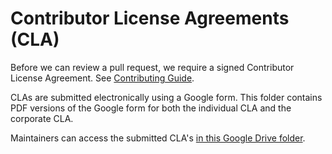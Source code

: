 # Contributor License Agreements (CLA)

Before we can review a pull request, we require a signed Contributor License Agreement. See [Contributing Guide](https://github.com/CesiumGS/cesium/blob/master/CONTRIBUTING.md#contributor-license-agreement-cla).

CLAs are submitted electronically using a Google form. This folder contains PDF versions of the Google form for both the individual CLA and the corporate CLA.

Maintainers can access the submitted CLA's [in this Google Drive folder](https://drive.google.com/drive/u/0/folders/1bLc_vxV5KvXVhO1E4Aqyi4dLjrL1jZPp).
